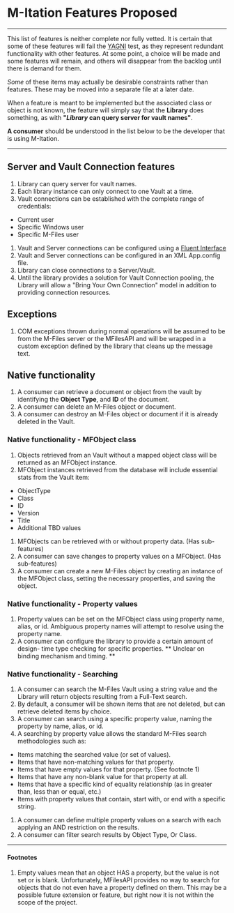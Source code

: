 # M-Itation Features Proposed
---

This list of features is neither complete nor fully vetted.  It is certain that
some of these features will fail the
[YAGNI](https://en.wikipedia.org/wiki/You_aren%27t_gonna_need_it) test, as they
represent redundant functionality with other features.  At some point, a choice
will be made and some features will remain, and others will disappear from the
backlog until there is demand for them.

*Some* of these items may actually be desirable constraints rather than
features. These may be moved into a separate file at a later date.

When a feature is meant to be implemented but the associated class or object
is not known, the feature will simply say that the **Library** does something,
as with **"_Library_ can query server for vault names"**.

**A consumer** should be understood in the list below to be the developer that
is using M-Itation.

---

## Server and Vault Connection features
1. Library can query server for vault names.
1. Each library instance can only connect to one Vault at a time.
1. Vault connections can be established with the complete range of credentials:
  * Current user
  * Specific Windows user
  * Specific M-Files user
1. Vault and Server connections can be configured using a [Fluent
Interface](https://en.wikipedia.org/wiki/Fluent_interface)
1. Vault and Server connections can be configured in an XML App.config file.
1. Library can close connections to a Server/Vault.
1. Until the library provides a solution for Vault Connection pooling, the
Library will allow a "Bring Your Own Connection" model in addition to providing
connection resources.

## Exceptions
1. COM exceptions thrown during normal operations will be assumed to be from
the M-Files server or the MFilesAPI and will be wrapped in a custom exception
defined by the library that cleans up the message text.

## Native functionality
1. A consumer can retrieve a document or object from the vault by
identifying the **Object Type**, and **ID** of the document.
1. A consumer can delete an M-Files object or document.
1. A consumer can destroy an M-Files object or document if it is already
deleted in the Vault.



### Native functionality - MFObject class
1. Objects retrieved from an Vault without a mapped object class will be
returned as an MFObject instance.
1. MFObject instances retrieved from the database will include essential stats
from the Vault item:
  * ObjectType
  * Class
  * ID
  * Version
  * Title
  * Additional TBD values
1. MFObjects can be retrieved with or without property data. (Has sub-features)
1. A consumer can save changes to property values on a MFObject. (Has
  sub-features)
1. A consumer can create a new M-Files object by creating an instance of
the MFObject class, setting the necessary properties, and saving the object.

### Native functionality - Property values
1. Property values can be set on the MFObject class using property name, alias,
or id.  Ambiguous property names will attempt to resolve using the property
name.
1. A consumer can configure the library to provide a certain amount of design-
time type checking for specific properties.  ** Unclear on binding mechanism
and timing. **

### Native functionality - Searching
1. A consumer can search the M-Files Vault using a string value and the Library
will return objects resulting from a Full-Text search.
1. By default, a consumer will be shown items that are not deleted, but can
retrieve deleted items by choice.
1. A consumer can search using a specific property value, naming the property
by name, alias, or id.
1. A searching by property value allows the standard M-Files search
methodologies such as:
  * Items matching the searched value (or set of values).
  * Items that have non-matching values for that property.
  * Items that have empty values for that property. (See footnote 1)
  * Items that have any non-blank value for that property at all.
  * Items that have a specific kind of equality relationship (as in greater
    than, less than or equal, etc.)
  * Items with property values that contain, start with, or end with a specific
  string.
1. A consumer can define multiple property values on a search with each
applying an AND restriction on the results.
1. A consumer can filter search results by Object Type, Or Class.




---
#### Footnotes
1. Empty values mean that an object HAS a property, but the value is not set
or is blank.  Unfortunately, MFilesAPI provides no way to search for objects
that do not even have a property defined on them.  This may be a possible
future extension or feature, but right now it is not within the scope of the
project.
